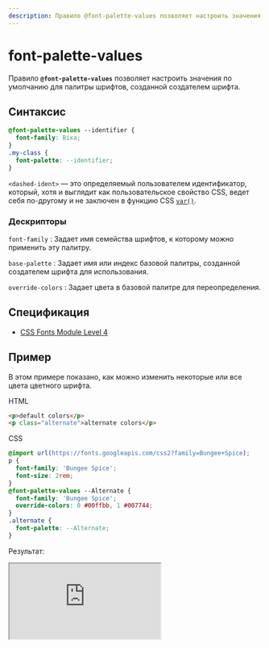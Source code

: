 ```yaml
---
description: Правило @font-palette-values ​​позволяет настроить значения по умолчанию для палитры шрифтов, созданной создателем шрифта
---
```


# font-palette-values

Правило **`@font-palette-values`** ​​позволяет настроить значения по умолчанию для палитры шрифтов, созданной создателем шрифта.

## Синтаксис

```css
@font-palette-values --identifier {
  font-family: Bixa;
}
.my-class {
  font-palette: --identifier;
}
```

`<dashed-ident>` — это определяемый пользователем идентификатор, который, хотя и выглядит как пользовательское свойство CSS, ведет себя по-другому и не заключен в функцию CSS [`var()`](var.md).

### Дескрипторы

`font-family`
: Задает имя семейства шрифтов, к которому можно применить эту палитру.

`base-palette`
: Задает имя или индекс базовой палитры, созданной создателем шрифта для использования.

`override-colors`
: Задает цвета в базовой палитре для переопределения.

## Спецификация

- [CSS Fonts Module Level 4](https://w3c.github.io/csswg-drafts/css-fonts/#at-ruledef-font-palette-values)

## Пример

В этом примере показано, как можно изменить некоторые или все цвета цветного шрифта.

HTML

```html
<p>default colors</p>
<p class="alternate">alternate colors</p>
```

CSS

```css
@import url(https://fonts.googleapis.com/css2?family=Bungee+Spice);
p {
  font-family: 'Bungee Spice';
  font-size: 2rem;
}
@font-palette-values --Alternate {
  font-family: 'Bungee Spice';
  override-colors: 0 #00ffbb, 1 #007744;
}
.alternate {
  font-palette: --Alternate;
}
```

Результат:

<iframe class="sample-code-frame" title="Overriding colors in an existing palette sample" id="frame_overriding_colors_in_an_existing_palette" src="https://yari-demos.prod.mdn.mozit.cloud/en-US/docs/Web/CSS/@font-palette-values/_sample_.overriding_colors_in_an_existing_palette.html" loading="lazy"></iframe>
